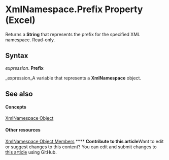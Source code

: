 
# XmlNamespace.Prefix Property (Excel)

 Returns a **String** that represents the prefix for the specified XML namespace. Read-only.


## Syntax

 _expression_. **Prefix**

 _expression_A variable that represents a  **XmlNamespace** object.


## See also


#### Concepts


 [XmlNamespace Object](4c39c739-b848-5fec-c354-9fa56daf1d5d.md)
#### Other resources


 [XmlNamespace Object Members](ffd8692c-b3ac-1842-166e-fa61da41d5e0.md)
****   **Contribute to this article**Want to edit or suggest changes to this content? You can edit and submit changes to  [this article](https://github.com/jhershey00/VBA_Excel_Test/OpenXMLCon/articles/d9242695-7db0-5d8a-1692-ca53597168a2.md) using GitHub.

